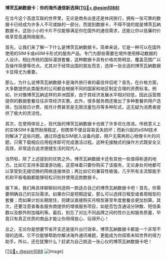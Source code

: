 **博茨瓦納数据卡：你的海外通信新选择[[TG💪+ @esim1088](https://t.me/s/esim1088)]**

在当今这个高度互联的世界里，无论是商务出差还是休闲旅行，拥有一张可靠的数据卡已经成为许多人不可或缺的一部分。而提到数据卡，不得不提的就是博茨瓦納数据卡。这张小小的卡片不仅能够满足你在国外的通信需求，还能让你以低廉的价格享受高速网络服务。

首先，让我们来了解一下什么是博茨瓦納数据卡。简单来说，它是一种可以在国外使用的SIM卡或eSIM卡形式的服务产品，专门为那些需要在境外使用移动数据的人设计。相比传统的国际漫游套餐，这种数据卡具有价格优势明显、覆盖范围广以及操作简便等优点。尤其对于经常出国的朋友而言，选择一张合适的博茨瓦納数据卡显得尤为重要。

那么，为什么说博茨瓦納数据卡是海外旅行者的最佳伴侣呢？首先，在价格方面，大多数提供此类服务的公司都会根据不同的国家和地区制定合理的资费标准。例如，针对像博茨瓦納这样的非洲国家，由于其经济发展水平相对较低，因此运营商提供的数据套餐往往非常经济实惠。此外，很多服务商还推出了多种套餐供用户选择，包括按日计费、按月计费甚至是无限流量包月等多种形式，这无疑为消费者提供了极大的灵活性。

其次，在使用体验上，现代版的博茨瓦納数据卡也做了许多优化改进。传统意义上的实体SIM卡虽然耐用稳定，但携带不便且容易丢失损坏；而新兴起的eSIM技术则解决了这些问题。通过将虚拟SIM嵌入设备内部，用户无需再担心物理卡片的问题，只需下载相应应用程序即可完成激活过程。这种无接触式的操作方式既安全又高效，非常适合追求便捷生活的现代人。

当然啦，除了上述提到的优势之外，博茨瓦納数据卡还有其他一些值得称道的地方。比如它支持多国漫游功能，这意味着只要你购买了该服务，无论身处何地都可以享受到无缝切换的网络连接体验；再比如它的兼容性极强，几乎所有主流智能手机和平板电脑都能够轻松识别并使用这款数据卡。

接下来，我们再具体聊聊如何选购一款适合自己的博茨瓦納数据卡吧！首先，你需要明确自己的实际需求。如果你只是短期逗留，那么可以选择日租型或者周租型的套餐；而如果计划长期居住，则建议直接购买月租型甚至年度套餐会更加划算。其次，还要注意查看各服务商提供的增值服务项目，如是否包含通话分钟数、短信条数以及额外附加福利等。最后，别忘了对比不同品牌之间的性价比和服务质量，毕竟只有真正优质的商品才能让你用得放心、玩得开心！

总之，无论你是想要节省开支还是提升出行效率，博茨瓦納数据卡都是一个非常不错的选择。它不仅能够帮助你解决海外通讯难题，更能成为你探索未知世界的得力助手。所以，还在犹豫什么？赶紧为自己挑选一张心仪的博茨瓦納数据卡吧！

[[TG💪+ @esim1088](https://t.me/s/esim1088) ![Image](https://i.postimg.cc/4NQfJmqS/Snipaste-2025-05-13-00-14-12.png)]